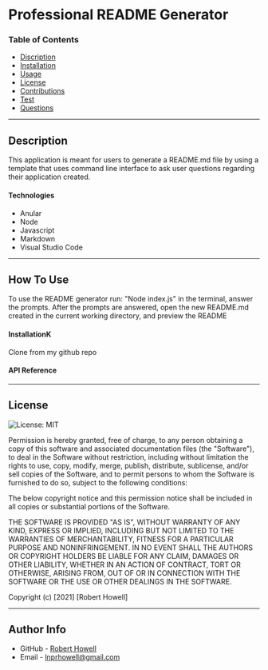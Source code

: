 # Professional README Generator



### Table of Contents
- [Discription](#discription)
- [Installation](#installation)
- [Usage](#usage)
- [License](#license)
- [Contributions](#contributions)
- [Test](#test)
- [Questions](#questions)

---

## Description
This application is meant for users to generate a README.md file by using a template that uses command line interface to ask user questions regarding their application created.

#### Technologies
- Anular
- Node
- Javascript
- Markdown
- Visual Studio Code

---

## How To Use
To use the README generator run: "Node index.js" in the terminal, answer the prompts. After the prompts are answered, open the new README.md created in the current working directory, and preview the README

#### InstallationK
Clone from my github repo

#### API Reference

---

## License
![License: MIT](https://img.shields.io/badge/License-MIT-yellow.svg)

Permission is hereby granted, free of charge, to any person obtaining a copy
of this software and associated documentation files (the "Software"), to deal
in the Software without restriction, including without limitation the rights
to use, copy, modify, merge, publish, distribute, sublicense, and/or sell
copies of the Software, and to permit persons to whom the Software is
furnished to do so, subject to the following conditions:

The below copyright notice and this permission notice shall be included in all
copies or substantial portions of the Software.

THE SOFTWARE IS PROVIDED "AS IS", WITHOUT WARRANTY OF ANY KIND, EXPRESS OR
IMPLIED, INCLUDING BUT NOT LIMITED TO THE WARRANTIES OF MERCHANTABILITY,
FITNESS FOR A PARTICULAR PURPOSE AND NONINFRINGEMENT. IN NO EVENT SHALL THE
AUTHORS OR COPYRIGHT HOLDERS BE LIABLE FOR ANY CLAIM, DAMAGES OR OTHER
LIABILITY, WHETHER IN AN ACTION OF CONTRACT, TORT OR OTHERWISE, ARISING FROM,
OUT OF OR IN CONNECTION WITH THE SOFTWARE OR THE USE OR OTHER DEALINGS IN THE
SOFTWARE.

Copyright (c) [2021] [Robert Howell]



---

## Author Info
- GitHub - [Robert Howell](https://lpnrhowell.github)
- Email - [lnprhowell@gmail.com]()


